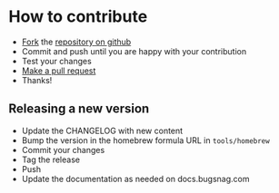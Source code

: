 # How to contribute

* [Fork](https://help.github.com/articles/fork-a-repo) the
  [repository on github](https://github.com/bugsnag/bugsnag-cocoa)
* Commit and push until you are happy with your contribution
* Test your changes
* [Make a pull request](https://help.github.com/articles/using-pull-requests)
* Thanks!

## Releasing a new version

* Update the CHANGELOG with new content
* Bump the version in the homebrew formula URL in `tools/homebrew`
* Commit your changes
* Tag the release
* Push
* Update the documentation as needed on docs.bugsnag.com
